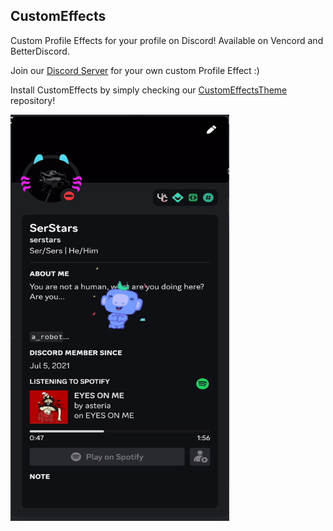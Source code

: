 ## CustomEffects

Custom Profile Effects for your profile on Discord!
Available on Vencord and BetterDiscord.

Join our [Discord Server](server) for your own custom Profile Effect :)

Install CustomEffects by simply checking our [CustomEffectsTheme][themerepo] repository!

<img src="/assets/profile.gif" alt="SerStars' Profile with Effect" width="350" height="650">

[server]: https://discord.gg/EUM3spHREG
[themerepo]: https://github.com/CustomEffects/CustomEffectsTheme

